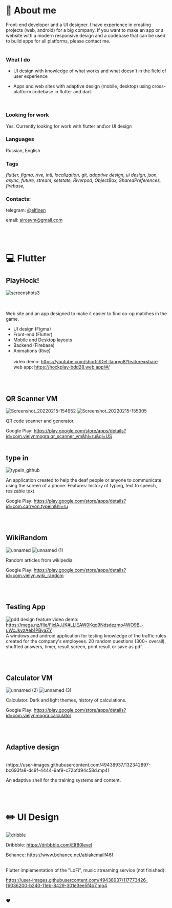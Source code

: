 # :memo: About me

Front-end developer and a UI designer. I have experience in creating projects (web, android) for a big company. If you want to make an app or a website with a modern responsive design and a codebase that can be used to build apps for all platforms, please contact me.
<br /><br />


### What I do
- UI design with knowledge of what works and what doesn't in the field of user experience

- Apps and web sites with adaptive design (mobile, desktop) using cross-platform codebase in flutter and dart.
<br />

### Looking for work
Yes. Currently looking for work with flutter and\or UI design

### Languages
Russian, English

### Tags
*flutter, figma, rive, intl, localization, git, adaptive design, ui design, json, async, future, stream, setstate, Riverpod, ObjectBox, SharedPreferences, firebase,* 

### Contacts:
telegram: [@elfinen](https://t.me/elfinen)

email: alrosvm@gmail.com
<br /><br />
<br /><br />

# :computer: Flutter
## PlayHock!
![screenshots3](https://user-images.githubusercontent.com/49438937/202428117-826901fb-c9c1-4f39-b14a-b111e1f7d6cb.png)

<br /><br />
Web site and an app designed to make it easier to find co-op matches in the game.
<br />
- UI design (Figma)<br />
- Front-end (Flutter)<br />
- Mobile and Desktop layouts<br />
- Backend (Firebase)<br />
- Animations (Rive)<br /><br />
video demo: https://youtube.com/shorts/Det-Ianryu8?feature=share <br />
web app: https://hockplay-bdd28.web.app/#/


<br /><br />


## QR Scanner VM
![Screenshot_20220215-154952](https://user-images.githubusercontent.com/49438937/177093482-09cbde39-1bc3-47fe-9780-b8420b413a21.png)
![Screenshot_20220215-155305](https://user-images.githubusercontent.com/49438937/177093501-0a536000-5e20-4ea3-909b-64aba20b1205.png)

QR code scanner and generator.

Google Play: https://play.google.com/store/apps/details?id=com.vielynmogra.qr_scanner_vm&hl=ru&gl=US
<br /><br />

## type in
![typeIn_github](https://user-images.githubusercontent.com/49438937/211811928-24cf9a26-9731-4a64-ad23-5daf14a8207e.png)

An application created to help the deaf people or anyone to communicate using the screen of a phone. Features: history of typing, text to speech, resizable text. 

Google Play: https://play.google.com/store/apps/details?id=com.carryon.typein&hl=ru


<br /><br />
## WikiRandom
![unnamed](https://user-images.githubusercontent.com/49438937/177094362-39fa8730-dfcb-4085-bda2-1df7f9641c4f.jpg)
![unnamed (1)](https://user-images.githubusercontent.com/49438937/177094387-d78553a3-afbb-46ad-a0b9-80a09736e6af.jpg)

Random articles from wikipedia.

Google Play: https://play.google.com/store/apps/details?id=com.vielyn.wiki_random

<br /><br />
## Testing App
![pdd design feature](https://user-images.githubusercontent.com/49438937/202430597-fd348e06-61ea-4ad0-9712-16cddf04125c.png)
video demo: https://mega.nz/file/FjxlAJJK#LLlEAW0Kqo9Ndsdezmo4WO9B_-uWcJkvzAeb1PByaZY <br />
A windows and android application for testing knowledge of the traffic rules created for the company's employees. 20 random questions (300+ overall), shuffled answers, timer, result screen, print result or save as pdf. 

<br /><br />
## Calculator VM
![unnamed (2)](https://user-images.githubusercontent.com/49438937/177096066-d54fcf25-de22-4213-a4ee-eb674b5234d0.jpg)
![unnamed (3)](https://user-images.githubusercontent.com/49438937/177096082-bdfabc26-2b4b-42b9-8fdd-a26076ffe463.jpg)

Calculator. Dark and light themes, history of calculations.

Google Play: https://play.google.com/store/apps/details?id=com.vielynmogra.calculator

<br /><br />
## Adaptive design
<br />
(https://user-images.githubusercontent.com/49438937/132342897-bc693fa8-dc9f-4444-9af9-c72bfd94c58d.mp4)

An adaptive shell for the training systems and content.

<br /><br />
# :pencil2: UI Design
![dribble](https://user-images.githubusercontent.com/49438937/177101277-e7452705-5bde-4561-9ee1-d3e6b6c85456.png)

Dribbble: https://dribbble.com/Elf80level

Behance: https://www.behance.net/ablakemailf46f
<br /><br />

Flutter implementation of the "LoFi", music streaming service (not finished):

https://user-images.githubusercontent.com/49438937/117773426-f6036200-b240-11eb-8429-301e3ee5f4b7.mp4
<br /><br />

:hearts:

